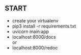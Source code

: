 ## START ##

 - create your virtualenv
 - pip3 install -r requirements.txt
 - uvicorn main:app
 - localhost:8000/docs     
 or      
  - localhost:8000/redoc